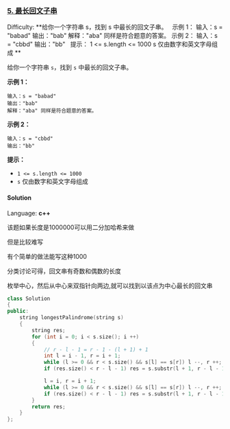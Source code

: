 ### [5\. 最长回文子串](https://leetcode-cn.com/problems/longest-palindromic-substring/)

Difficulty: **给你一个字符串 s，找到 s 中最长的回文子串。   示例 1： 输入：s = "babad" 输出："bab" 解释："aba" 同样是符合题意的答案。 示例 2： 输入：s = "cbbd" 输出："bb"   提示： 1 <= s.length <= 1000 s 仅由数字和英文字母组成 **


给你一个字符串 `s`，找到 `s` 中最长的回文子串。

**示例 1：**

```
输入：s = "babad"
输出："bab"
解释："aba" 同样是符合题意的答案。
```

**示例 2：**

```
输入：s = "cbbd"
输出："bb"
```

**提示：**

*   `1 <= s.length <= 1000`
*   `s` 仅由数字和英文字母组成


#### Solution

Language: **c++**

该题如果长度是1000000可以用二分加哈希来做

但是比较难写

有个简单的做法能写这种1000

分类讨论可得，回文串有奇数和偶数的长度

枚举中心，然后从中心来双指针向两边,就可以找到以该点为中心最长的回文串

```c++
class Solution 
{
public:
    string longestPalindrome(string s) 
    {
        string res;
        for (int i = 0; i < s.size(); i ++)
        {
            // r - l - 1 = r - 1 - (l + 1) + 1
            int l = i - 1, r = i + 1;
            while (l >= 0 && r < s.size() && s[l] == s[r]) l --, r ++;
            if (res.size() < r - l - 1) res = s.substr(l + 1, r - l - 1);

            l = i, r = i + 1;
            while (l >= 0 && r < s.size() && s[l] == s[r]) l --, r ++;
            if (res.size() < r - l - 1) res = s.substr(l + 1, r - l - 1);
        }
        return res;
    }
};
```
